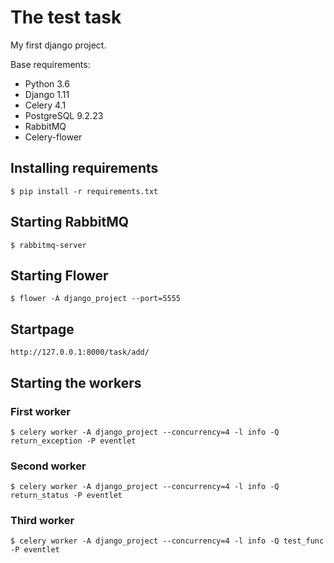 # The test task
My first django project.

Base requirements:
* Python 3.6
* Django 1.11
* Celery 4.1
* PostgreSQL 9.2.23
* RabbitMQ
* Celery-flower

## Installing requirements
    $ pip install -r requirements.txt
## Starting RabbitMQ
    $ rabbitmq-server
## Starting Flower
    $ flower -A django_project --port=5555
## Startpage  
    http://127.0.0.1:8000/task/add/
## Starting the workers
### First worker
    $ celery worker -A django_project --concurrency=4 -l info -Q return_exception -P eventlet
### Second worker
    $ celery worker -A django_project --concurrency=4 -l info -Q return_status -P eventlet
### Third worker
    $ celery worker -A django_project --concurrency=4 -l info -Q test_func -P eventlet    

